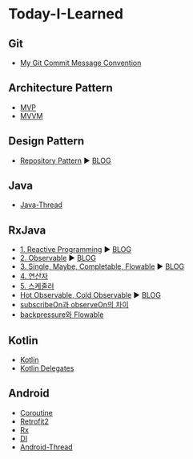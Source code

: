 # Today-I-Learned

## Git
- [My Git Commit Message Convention](/Git/GitCommitConvention.md)

## Architecture Pattern
- [MVP](/Architecture_Pattern/MVP.md)
- [MVVM](/Architecture_Pattern/MVVM.md)

## Design Pattern
- [Repository Pattern](/Design_Pattern/Repository_Pattern.md) :arrow_forward: [BLOG](https://4z7l.github.io/2020/11/24/repository-pattern.html)

## Java
- [Java-Thread](/Java/Java-Thread.md)

## RxJava
- [1. Reactive Programming](/RxJava/RxJava_1_reactive_programming.md) :arrow_forward: [BLOG](https://4z7l.github.io/2020/12/01/rxjava-1.html)
- [2. Observable](/RxJava/RxJava_2_observable.md) :arrow_forward: [BLOG](https://4z7l.github.io/2020/12/03/rxjava-2.html)
- [3. Single, Maybe, Completable, Flowable](/RxJava/RxJava_3_observable_other.md) :arrow_forward: [BLOG](https://4z7l.github.io/2020/12/03/rxjava-2.html)
- [4. 연산자](/RxJava/RxJava_4_operator.md)
- [5. 스케줄러](/RxJava/RxJava_5_scheduler.md)
- [Hot Observable, Cold Observable](/RxJava/RxJava_hot_cold.md) :arrow_forward: [BLOG](https://4z7l.github.io/2020/12/08/rxjava-4.html)
- [subscribeOn과 observeOn의 차이](/RxJava/RxJava_subscribeOn_observeOn.md)
- [backpressure와 Flowable](/RxJava/RxJava_backpressure_flowable.md)

## Kotlin
- [Kotlin](/Kotlin/kotlin.md)
- [Kotlin Delegates](/Kotlin/kotlin-by.md)

## Android
- [Coroutine](/Android/Coroutine.md)
- [Retrofit2](/Android/Retrofit2.md)
- [Rx](/Android/Rx.md)
- [DI](/Android/di.md)
- [Android-Thread](/Android/thread.md)

<!--
- []()
-->
